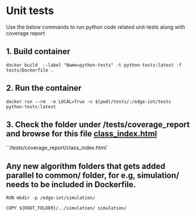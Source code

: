 
# Unit tests
Use the below commands to run python code related unit-tests along with coverage report

## 1. Build container 

`docker build  --label "Name=python-tests" -t python-tests:latest -f tests/Dockerfile .`

## 2. Run the container

`docker run --rm  -e LOCAL=True -v $(pwd)/tests/:/edge-iot/tests python-tests:latest`

## 3. Check the folder under /tests/coverage_report and browse for this file [class_index.html](coverage_report/class_index.html)

``/tests/coverage_report/class_index.html`


## Any new algorithm folders that gets added parallel to common/ folder, for e.g, simulation/ needs to be included in Dockerfile. 

`RUN mkdir -p /edge-iot/simulation/`

`COPY ${ROOT_FOLDER}/../simulation/ simulation/ `